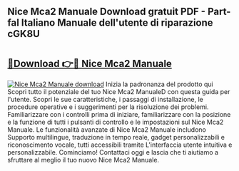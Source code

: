 ## Nice Mca2 Manuale Download gratuit PDF - Part-faI Italiano Manuale dell'utente di riparazione cGK8U

# <h2><a href="http://dfdwix.blite.top/?on=Nice+Mca2+Manuale">🔗Download 👉🔴 Nice Mca2 Manuale</a></h2>

[![Nice Mca2 Manuale download](https://i.imgur.com/lujVjoI.png)](http://dfdwix.blite.top/?on=Nice+Mca2+Manuale)
Inizia la padronanza del prodotto qui Scopri tutto il potenziale del tuo Nice Mca2 ManualeD con questa guida per l'utente. Scopri le sue caratteristiche, i passaggi di installazione, le procedure operative e i suggerimenti per la risoluzione dei problemi. Familiarizzare con i controlli prima di iniziare, familiarizzare con la posizione e la funzione di tutti i pulsanti di controllo e le impostazioni sul Nice Mca2 Manuale. Le funzionalità avanzate di Nice Mca2 Manuale includono Supporto multilingue, traduzione in tempo reale, gadget personalizzabili e riconoscimento vocale, tutti accessibili tramite L'interfaccia utente intuitiva e personalizzabile. Cominciamo! Contattaci oggi e lascia che ti aiutiamo a sfruttare al meglio il tuo nuovo Nice Mca2 Manuale.
